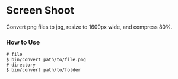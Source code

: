 # Screen Shoot

Convert png files to jpg, resize to 1600px wide, and compress 80%.

### How to Use
```shell
# file
$ bin/convert path/to/file.png
# directory
$ bin/convert path/to/folder
```

